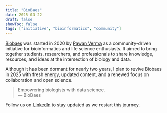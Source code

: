 ```yaml
---
title: "BioBaes"
date: 2025-03-22
draft: false
showToc: false
tags: ["initiative", "bioinformatics", "community"]
---
```


[Biobaes](https://www.linkedin.com/company/biobaes/about) was started in 2020 by [Pawan Verma](https://www.linkedin.com/in/pawan-verma-engineering/) as a community-driven initiative for bioinformatics and life science enthusiasts. It aimed to bring together students, researchers, and professionals to share knowledge, resources, and ideas at the intersection of biology and data.

Although it has been dormant for nearly two years, I plan to revive Biobaes in 2025 with fresh energy, updated content, and a renewed focus on collaboration and open science.

> Empowering biologists with data science.  
> — BioBaes

Follow us on [LinkedIn](https://www.linkedin.com/company/biobaes/about) to stay updated as we restart this journey.